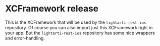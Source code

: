 # XCFramework release

This is the XCFramework that will be used by the `lightarti-rest-ios` repository.
Of course you can also import just this XCFramework right in your app.
But the `lightarti-rest-ios` repository has some nice wrappers and error-handling.
